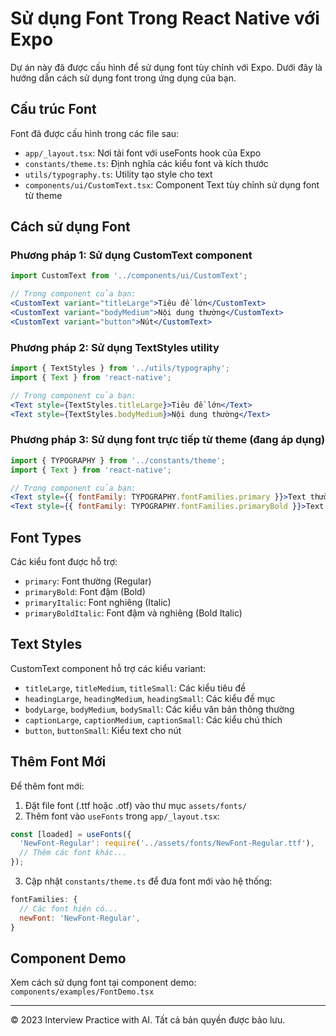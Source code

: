 # Sử dụng Font Trong React Native với Expo

Dự án này đã được cấu hình để sử dụng font tùy chỉnh với Expo. Dưới đây là hướng dẫn cách sử dụng font trong ứng dụng của bạn.

## Cấu trúc Font

Font đã được cấu hình trong các file sau:

- `app/_layout.tsx`: Nơi tải font với useFonts hook của Expo
- `constants/theme.ts`: Định nghĩa các kiểu font và kích thước
- `utils/typography.ts`: Utility tạo style cho text
- `components/ui/CustomText.tsx`: Component Text tùy chỉnh sử dụng font từ theme

## Cách sử dụng Font

### Phương pháp 1: Sử dụng CustomText component

```jsx
import CustomText from '../components/ui/CustomText';

// Trong component của bạn:
<CustomText variant="titleLarge">Tiêu đề lớn</CustomText>
<CustomText variant="bodyMedium">Nội dung thường</CustomText>
<CustomText variant="button">Nút</CustomText>
```

### Phương pháp 2: Sử dụng TextStyles utility

```jsx
import { TextStyles } from '../utils/typography';
import { Text } from 'react-native';

// Trong component của bạn:
<Text style={TextStyles.titleLarge}>Tiêu đề lớn</Text>
<Text style={TextStyles.bodyMedium}>Nội dung thường</Text>
```

### Phương pháp 3: Sử dụng font trực tiếp từ theme (đang áp dụng)

```jsx
import { TYPOGRAPHY } from '../constants/theme';
import { Text } from 'react-native';

// Trong component của bạn:
<Text style={{ fontFamily: TYPOGRAPHY.fontFamilies.primary }}>Text thường</Text>
<Text style={{ fontFamily: TYPOGRAPHY.fontFamilies.primaryBold }}>Text đậm</Text>
```

## Font Types

Các kiểu font được hỗ trợ:

- `primary`: Font thường (Regular)
- `primaryBold`: Font đậm (Bold)
- `primaryItalic`: Font nghiêng (Italic)
- `primaryBoldItalic`: Font đậm và nghiêng (Bold Italic)

## Text Styles

CustomText component hỗ trợ các kiểu variant:

- `titleLarge`, `titleMedium`, `titleSmall`: Các kiểu tiêu đề
- `headingLarge`, `headingMedium`, `headingSmall`: Các kiểu đề mục
- `bodyLarge`, `bodyMedium`, `bodySmall`: Các kiểu văn bản thông thường
- `captionLarge`, `captionMedium`, `captionSmall`: Các kiểu chú thích
- `button`, `buttonSmall`: Kiểu text cho nút

## Thêm Font Mới

Để thêm font mới:

1. Đặt file font (.ttf hoặc .otf) vào thư mục `assets/fonts/`
2. Thêm font vào `useFonts` trong `app/_layout.tsx`:

```js
const [loaded] = useFonts({
  'NewFont-Regular': require('../assets/fonts/NewFont-Regular.ttf'),
  // Thêm các font khác...
});
```

3. Cập nhật `constants/theme.ts` để đưa font mới vào hệ thống:

```js
fontFamilies: {
  // Các font hiện có...
  newFont: 'NewFont-Regular',
}
```

## Component Demo

Xem cách sử dụng font tại component demo:
`components/examples/FontDemo.tsx`

---

© 2023 Interview Practice with AI. Tất cả bản quyền được bảo lưu.
